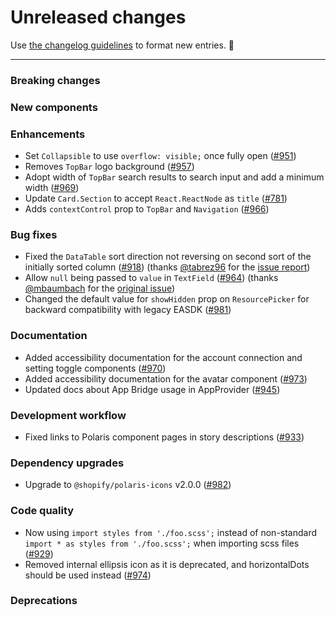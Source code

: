 # Unreleased changes

Use [the changelog guidelines](https://git.io/polaris-changelog-guidelines) to format new entries. 💜

---

### Breaking changes

### New components

### Enhancements

- Set `Collapsible` to use `overflow: visible;` once fully open ([#951](https://github.com/Shopify/polaris-react/pull/951))
- Removes `TopBar` logo background ([#957](https://github.com/Shopify/polaris-react/pull/957))
- Adopt width of `TopBar` search results to search input and add a minimum width ([#969](https://github.com/Shopify/polaris-react/pull/969))
- Update `Card.Section` to accept `React.ReactNode` as `title` ([#781](https://github.com/Shopify/polaris-react/pull/781))
- Adds `contextControl` prop to `TopBar` and `Navigation` ([#966](https://github.com/Shopify/polaris-react/pull/966))

### Bug fixes

- Fixed the `DataTable` sort direction not reversing on second sort of the initially sorted column ([#918](https://github.com/Shopify/polaris-react/pull/918)) (thanks [@tabrez96](https://github.com/tabrez96) for the [issue report](https://github.com/Shopify/polaris-react/issues/873))
- Allow `null` being passed to `value` in `TextField` ([#964](https://github.com/Shopify/polaris-react/pull/964)) (thanks [@mbaumbach](https://github.com/mbaumbach) for the [original issue](https://github.com/Shopify/polaris-react/issues/959))
- Changed the default value for `showHidden` prop on `ResourcePicker` for backward compatibility with legacy EASDK ([#981](https://github.com/Shopify/polaris-react/pull/981))

### Documentation

- Added accessibility documentation for the account connection and setting toggle components ([#970](https://github.com/Shopify/polaris-react/pull/970))
- Added accessibility documentation for the avatar component ([#973](https://github.com/Shopify/polaris-react/pull/973))
- Updated docs about App Bridge usage in AppProvider ([#945](https://github.com/Shopify/polaris-react/pull/945))

### Development workflow

- Fixed links to Polaris component pages in story descriptions ([#933](https://github.com/Shopify/polaris-react/pull/933))

### Dependency upgrades

- Upgrade to `@shopify/polaris-icons` v2.0.0 ([#982](https://github.com/Shopify/polaris-react/pull/982))

### Code quality

- Now using `import styles from './foo.scss';` instead of non-standard `import * as styles from './foo.scss';` when importing scss files ([#929](https://github.com/Shopify/polaris-react/pull/929))
- Removed internal ellipsis icon as it is deprecated, and horizontalDots should be used instead ([#974](https://github.com/Shopify/polaris-react/pull/974))

### Deprecations
